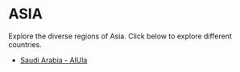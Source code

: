 # ASIA

Explore the diverse regions of Asia. Click below to explore different countries.

- [Saudi Arabia - AlUla](./saudi_arabia/alula.md)